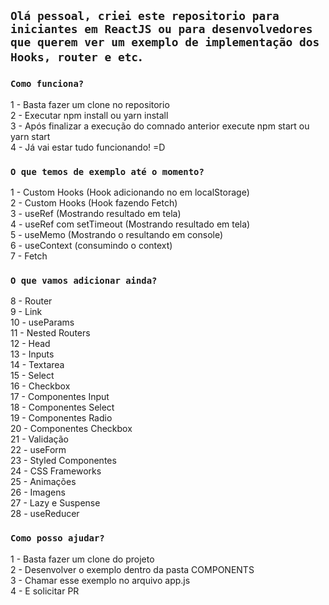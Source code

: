## `Olá pessoal, criei este repositorio para iniciantes em ReactJS ou para desenvolvedores que querem ver um exemplo de implementação dos Hooks, router e etc`.

### `Como funciona?`

1 - Basta fazer um clone no repositorio<br />
2 - Executar npm install ou yarn install <br />
3 - Após finalizar a execução do comnado anterior execute npm start ou yarn start<br/>
4 - Já vai estar tudo funcionando! =D<br />

### `O que temos de exemplo até o momento?`

1 - Custom Hooks (Hook adicionando no em localStorage)<br />
2 - Custom Hooks (Hook fazendo Fetch)<br />
3 - useRef (Mostrando resultado em tela)<br />
4 - useRef com setTimeout (Mostrando resultado em tela)<br />
5 - useMemo (Mostrando o resultando em console)<br />
6 - useContext (consumindo o context)<br />
7 - Fetch<br />

### `O que vamos adicionar ainda?`

8 - Router<br />
9 - Link<br />
10 - useParams<br />
11 - Nested Routers<br />
12 - Head<br />
13 - Inputs<br />
14 - Textarea<br />
15 - Select<br />
16 - Checkbox<br />
17 - Componentes Input<br />
18 - Componentes Select<br />
19 - Componentes Radio<br />
20 - Componentes Checkbox<br />
21 - Validação<br />
22 - useForm<br />
23 - Styled Componentes<br />
24 - CSS Frameworks<br />
25 - Animações<br />
26 - Imagens<br />
27 - Lazy e Suspense<br />
28 - useReducer<br />

### `Como posso ajudar?`

1 - Basta fazer um clone do projeto<br />
2 - Desenvolver o exemplo dentro da pasta COMPONENTS<br />
3 - Chamar esse exemplo no arquivo app.js<br />
4 - E solicitar PR<br />
